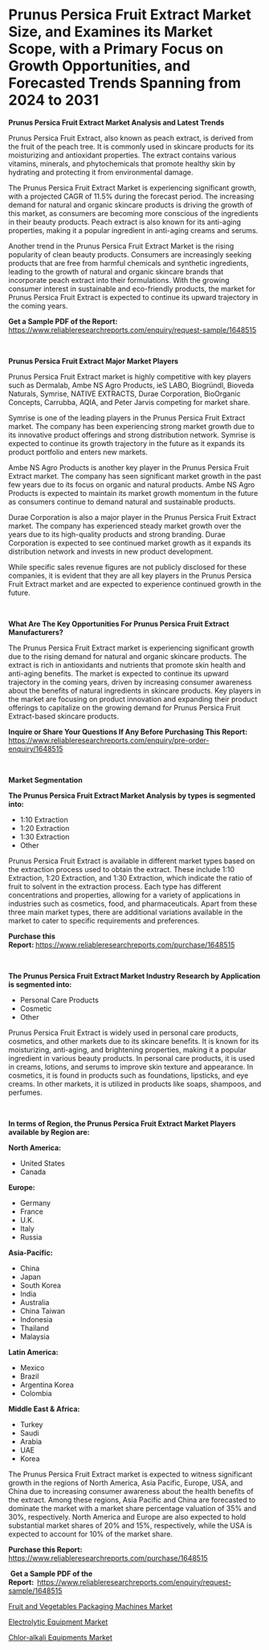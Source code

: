 <p><h1>Prunus Persica Fruit Extract Market Size, and Examines its Market Scope, with a Primary Focus on Growth Opportunities, and Forecasted Trends Spanning from 2024 to 2031</h1></p><p><strong>Prunus Persica Fruit Extract Market Analysis and Latest Trends</strong></p>
<p><p>Prunus Persica Fruit Extract, also known as peach extract, is derived from the fruit of the peach tree. It is commonly used in skincare products for its moisturizing and antioxidant properties. The extract contains various vitamins, minerals, and phytochemicals that promote healthy skin by hydrating and protecting it from environmental damage.</p><p>The Prunus Persica Fruit Extract Market is experiencing significant growth, with a projected CAGR of 11.5% during the forecast period. The increasing demand for natural and organic skincare products is driving the growth of this market, as consumers are becoming more conscious of the ingredients in their beauty products. Peach extract is also known for its anti-aging properties, making it a popular ingredient in anti-aging creams and serums.</p><p>Another trend in the Prunus Persica Fruit Extract Market is the rising popularity of clean beauty products. Consumers are increasingly seeking products that are free from harmful chemicals and synthetic ingredients, leading to the growth of natural and organic skincare brands that incorporate peach extract into their formulations. With the growing consumer interest in sustainable and eco-friendly products, the market for Prunus Persica Fruit Extract is expected to continue its upward trajectory in the coming years.</p></p>
<p><strong>Get a Sample PDF of the Report:&nbsp;</strong> <a href="https://www.reliableresearchreports.com/enquiry/request-sample/1648515">https://www.reliableresearchreports.com/enquiry/request-sample/1648515</a></p>
<p>&nbsp;</p>
<p><strong>Prunus Persica Fruit Extract Major Market Players</strong></p>
<p><p>Prunus Persica Fruit Extract market is highly competitive with key players such as Dermalab, Ambe NS Agro Products, ieS LABO, Biogründl, Bioveda Naturals, Symrise, NATIVE EXTRACTS, Durae Corporation, BioOrganic Concepts, Carrubba, AQIA, and Peter Jarvis competing for market share.</p><p>Symrise is one of the leading players in the Prunus Persica Fruit Extract market. The company has been experiencing strong market growth due to its innovative product offerings and strong distribution network. Symrise is expected to continue its growth trajectory in the future as it expands its product portfolio and enters new markets.</p><p>Ambe NS Agro Products is another key player in the Prunus Persica Fruit Extract market. The company has seen significant market growth in the past few years due to its focus on organic and natural products. Ambe NS Agro Products is expected to maintain its market growth momentum in the future as consumers continue to demand natural and sustainable products.</p><p>Durae Corporation is also a major player in the Prunus Persica Fruit Extract market. The company has experienced steady market growth over the years due to its high-quality products and strong branding. Durae Corporation is expected to see continued market growth as it expands its distribution network and invests in new product development.</p><p>While specific sales revenue figures are not publicly disclosed for these companies, it is evident that they are all key players in the Prunus Persica Fruit Extract market and are expected to experience continued growth in the future.</p></p>
<p>&nbsp;</p>
<p><strong>What Are The Key Opportunities For Prunus Persica Fruit Extract Manufacturers?</strong></p>
<p><p>The Prunus Persica Fruit Extract market is experiencing significant growth due to the rising demand for natural and organic skincare products. The extract is rich in antioxidants and nutrients that promote skin health and anti-aging benefits. The market is expected to continue its upward trajectory in the coming years, driven by increasing consumer awareness about the benefits of natural ingredients in skincare products. Key players in the market are focusing on product innovation and expanding their product offerings to capitalize on the growing demand for Prunus Persica Fruit Extract-based skincare products.</p></p>
<p><strong>Inquire or Share Your Questions If Any Before Purchasing This Report:</strong> <a href="https://www.reliableresearchreports.com/enquiry/pre-order-enquiry/1648515">https://www.reliableresearchreports.com/enquiry/pre-order-enquiry/1648515</a></p>
<p>&nbsp;</p>
<p><strong>Market Segmentation</strong></p>
<p><strong>The Prunus Persica Fruit Extract Market Analysis by types is segmented into:</strong></p>
<p><ul><li>1:10 Extraction</li><li>1:20 Extraction</li><li>1:30 Extraction</li><li>Other</li></ul></p>
<p><p>Prunus Persica Fruit Extract is available in different market types based on the extraction process used to obtain the extract. These include 1:10 Extraction, 1:20 Extraction, and 1:30 Extraction, which indicate the ratio of fruit to solvent in the extraction process. Each type has different concentrations and properties, allowing for a variety of applications in industries such as cosmetics, food, and pharmaceuticals. Apart from these three main market types, there are additional variations available in the market to cater to specific requirements and preferences.</p></p>
<p><strong>Purchase this Report:&nbsp;</strong><a href="https://www.reliableresearchreports.com/purchase/1648515">https://www.reliableresearchreports.com/purchase/1648515</a></p>
<p>&nbsp;</p>
<p><strong>The Prunus Persica Fruit Extract Market Industry Research by Application is segmented into:</strong></p>
<p><ul><li>Personal Care Products</li><li>Cosmetic</li><li>Other</li></ul></p>
<p><p>Prunus Persica Fruit Extract is widely used in personal care products, cosmetics, and other markets due to its skincare benefits. It is known for its moisturizing, anti-aging, and brightening properties, making it a popular ingredient in various beauty products. In personal care products, it is used in creams, lotions, and serums to improve skin texture and appearance. In cosmetics, it is found in products such as foundations, lipsticks, and eye creams. In other markets, it is utilized in products like soaps, shampoos, and perfumes.</p></p>
<p>&nbsp;</p>
<p><strong>In terms of Region, the Prunus Persica Fruit Extract Market Players available by Region are:</strong></p>
<p>
    <p> <strong> North America: </strong>
        <ul>
            <li>United States</li>
            <li>Canada</li>
        </ul>
        </p> 
    <p> <strong> Europe: </strong>
        <ul>
            <li>Germany</li>
            <li>France</li>
            <li>U.K.</li>
            <li>Italy</li>
            <li>Russia</li>
        </ul>
        </p> 
    <p> <strong> Asia-Pacific: </strong>
        <ul>
            <li>China</li>
            <li>Japan</li>
            <li>South Korea</li>
            <li>India</li>
            <li>Australia</li>
            <li>China Taiwan</li>
            <li>Indonesia</li>
            <li>Thailand</li>
            <li>Malaysia</li>
        </ul>
        </p> 
    <p> <strong> Latin America: </strong>
        <ul>
            <li>Mexico</li>
            <li>Brazil</li>
            <li>Argentina Korea</li>
            <li>Colombia</li>
        </ul>
        </p> 
    <p> <strong> Middle East & Africa: </strong>
        <ul>
            <li>Turkey</li>
            <li>Saudi</li>
            <li>Arabia</li>
            <li>UAE</li>
            <li>Korea</li>
        </ul>
    </p>
    </p>
<p><p>The Prunus Persica Fruit Extract market is expected to witness significant growth in the regions of North America, Asia Pacific, Europe, USA, and China due to increasing consumer awareness about the health benefits of the extract. Among these regions, Asia Pacific and China are forecasted to dominate the market with a market share percentage valuation of 35% and 30%, respectively. North America and Europe are also expected to hold substantial market shares of 20% and 15%, respectively, while the USA is expected to account for 10% of the market share.</p></p>
<p><strong>Purchase this Report: </strong><a href="https://www.reliableresearchreports.com/purchase/1648515">https://www.reliableresearchreports.com/purchase/1648515</a></p>
<p>&nbsp;<strong>Get a Sample PDF of the Report:&nbsp;&nbsp;</strong><a href="https://www.reliableresearchreports.com/enquiry/request-sample/1648515">https://www.reliableresearchreports.com/enquiry/request-sample/1648515</a></p>
<p><strong></strong></p>
<p><p><a href="https://view.publitas.com/reportprime-1/fruit-and-vegetables-packaging-machines-market-research-report-the-key-to-successful-business-strategy-forecasted-for-period-from-2023-2030/">Fruit and Vegetables Packaging Machines Market</a></p><p><a href="https://view.publitas.com/reportprime-1/insights-into-electrolytic-equipment-market-size-analysing-market-share-trends-and-growth-from-2023-to-2030/">Electrolytic Equipment Market</a></p><p><a href="https://view.publitas.com/reportprime-1/chlor-alkali-equipments-market-provides-a-comprehensive-analysis-including-a-macro-overview-of-the-market-as-well-as-micro-details-such-as-market-size-and-competitive-landscape/">Chlor-alkali Equipments Market</a></p></p>